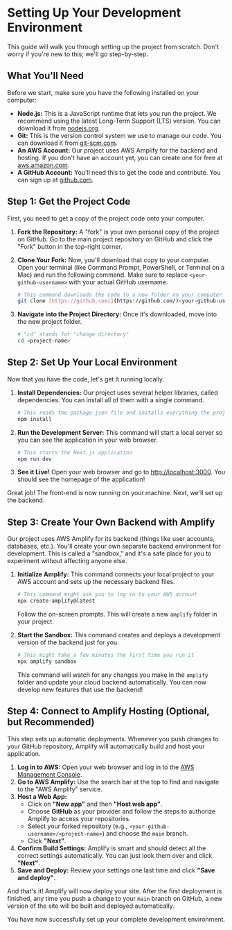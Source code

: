 # Setting Up Your Development Environment

This guide will walk you through setting up the project from scratch. Don't worry if you're new to this; we'll go step-by-step.

## What You'll Need

Before we start, make sure you have the following installed on your computer:

* **Node.js:** This is a JavaScript runtime that lets you run the project. We recommend using the latest Long-Term Support (LTS) version. You can download it from [nodejs.org](https://nodejs.org/).
* **Git:** This is the version control system we use to manage our code. You can download it from [git-scm.com](https://git-scm.com/).
* **An AWS Account:** Our project uses AWS Amplify for the backend and hosting. If you don't have an account yet, you can create one for free at [aws.amazon.com](https://aws.amazon.com/).
* **A GitHub Account:** You'll need this to get the code and contribute. You can sign up at [github.com](https://github.com/).

## Step 1: Get the Project Code

First, you need to get a copy of the project code onto your computer.

1.  **Fork the Repository:** A "fork" is your own personal copy of the project on GitHub. Go to the main project repository on GitHub and click the "Fork" button in the top-right corner.

2.  **Clone Your Fork:** Now, you'll download that copy to your computer. Open your terminal (like Command Prompt, PowerShell, or Terminal on a Mac) and run the following command. Make sure to replace `<your-github-username>` with your actual GitHub username.

    ```bash
    # This command downloads the code to a new folder on your computer
    git clone [https://github.com/](https://github.com/)<your-github-username>/<project-name>.git
    ```

3.  **Navigate into the Project Directory:** Once it's downloaded, move into the new project folder.

    ```bash
    # "cd" stands for "change directory"
    cd <project-name>
    ```

## Step 2: Set Up Your Local Environment

Now that you have the code, let's get it running locally.

1.  **Install Dependencies:** Our project uses several helper libraries, called dependencies. You can install all of them with a single command.

    ```bash
    # This reads the package.json file and installs everything the project needs
    npm install
    ```

2.  **Run the Development Server:** This command will start a local server so you can see the application in your web browser.

    ```bash
    # This starts the Next.js application
    npm run dev
    ```

3.  **See it Live!** Open your web browser and go to [http://localhost:3000](http://localhost:3000). You should see the homepage of the application!

Great job! The front-end is now running on your machine. Next, we'll set up the backend.

## Step 3: Create Your Own Backend with Amplify

Our project uses AWS Amplify for its backend (things like user accounts, databases, etc.). You'll create your own separate backend environment for development. This is called a "sandbox," and it's a safe place for you to experiment without affecting anyone else.

1.  **Initialize Amplify:** This command connects your local project to your AWS account and sets up the necessary backend files.

    ```bash
    # This command might ask you to log in to your AWS account
    npx create-amplify@latest
    ```
    Follow the on-screen prompts. This will create a new `amplify` folder in your project.

2.  **Start the Sandbox:** This command creates and deploys a development version of the backend just for you.

    ```bash
    # This might take a few minutes the first time you run it
    npx amplify sandbox
    ```

    This command will watch for any changes you make in the `amplify` folder and update your cloud backend automatically. You can now develop new features that use the backend!

## Step 4: Connect to Amplify Hosting (Optional, but Recommended)

This step sets up automatic deployments. Whenever you push changes to your GitHub repository, Amplify will automatically build and host your application.

1.  **Log in to AWS:** Open your web browser and log in to the [AWS Management Console](https://aws.amazon.com/).
2.  **Go to AWS Amplify:** Use the search bar at the top to find and navigate to the "AWS Amplify" service.
3.  **Host a Web App:**
    * Click on **"New app"** and then **"Host web app"**.
    * Choose **GitHub** as your provider and follow the steps to authorize Amplify to access your repositories.
    * Select your forked repository (e.g., `<your-github-username>/<project-name>`) and choose the `main` branch.
    * Click **"Next"**.
4.  **Confirm Build Settings:** Amplify is smart and should detect all the correct settings automatically. You can just look them over and click **"Next"**.
5.  **Save and Deploy:** Review your settings one last time and click **"Save and deploy"**.

And that's it! Amplify will now deploy your site. After the first deployment is finished, any time you push a change to your `main` branch on GitHub, a new version of the site will be built and deployed automatically.

You have now successfully set up your complete development environment.
